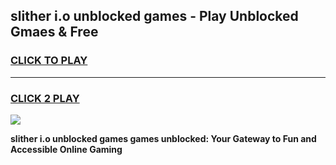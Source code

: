 
## slither i.o unblocked games - Play Unblocked Gmaes & Free
<h3>
<a href="https://news.freeplayer.one?title=slither_i.o_unblocked_games&ref=23F">CLICK TO PLAY</a></h3>
<hr>

<h3>
<a href="https://news.freeplayer.one?title=slither_i.o_unblocked_games&ref=23F">CLICK 2 PLAY</a>
  
</h3>

<a href="https://news.freeplayer.one?title=slither_i.o_unblocked_games&ref=23F/"><img src="https://clearcache.store/games.png"></a>


**slither i.o unblocked games games unblocked: Your Gateway to Fun and Accessible Online Gaming**
